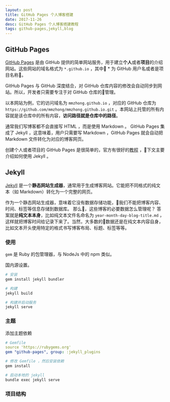 ```yaml
---
layout: post
title: GitHub Pages 个人博客搭建
date: 2017-11-26
desc: GitHub Pages 个人博客搭建教程
tags: github-pages,jekyll,blog
---
```


## GitHub Pages

[GitHub Pages](https://pages.github.com/) 是由 GitHub 提供的简单网站服务，用于建立**个人**或者**项目**的介绍网站。这些网站的域名格式为 `*.github.io` ，其中 * 为 GitHub 用户名或者是项目名称。

GitHub Pages 与 GitHub 深度结合，对 GitHub 仓库内容的修改会自动同步到网站。所以，开发者只需要专注于对 GitHub 仓库的管理。

以本网站为例，它的访问域名为 `mmzhong.github.io` ，对应的 GitHub 仓库为 `https://github.com/mmzhong/mmzhong.github.io.git` 。本网站上托管的所有内容就是该仓库中的所有内容，**访问路径就是仓库中的路径**。

通常我们写博客都不会直接写 HTML ，而是使用 Markdown 。
GitHub Pages 集成了 Jekyll ，这意味着，用户只需要写 Markdown ，GitHub Pages 就会自动把 Markdown 文件转化为对应的博客网页。

创建个人或者项目的 GitHub Pages 是很简单的，官方有很好的[教程](https://pages.github.com/) ，下文主要介绍如何使用 Jekyll 。

## Jekyll

[Jekyll](https://jekyllrb.com/) 是一个**静态网站生成器**，通常用于生成博客网站。它能把不同格式的纯文本（如 Markdown）转化为一个完整的网页。

作为一个静态网站生成器，意味着它没有数据存储功能，我们不能把博客内容、时间、标签等信息存储到数据库。
那么，这些博客的必要数据怎么管理呢？
答案就是**纯文本本身**，比如纯文本文件名命名为 `year-month-day-blog-title.md` ，这样就把博客时间给记录下来了。当然，大多数的数据还是在纯文本内容自身，比如文本开头使用特定的格式书写博客布局、标题、标签等等。

### 使用

`gem` 是 Ruby 的包管理器，与 NodeJs 中的 npm 类似。

国内源设置。

```bash
# 安装
gem install jekyll bundler

# 构建
jekyll build

# 构建并启动服务
jekyll serve
```

### 主题

添加主题依赖

```yml
# Gemfile
source 'https://rubygems.org'
gem "github-pages", group: :jekyll_plugins
```

```bash
# 修改 Gemfile ，然后安装依赖
gem install 

# 启动本地的 jekyll
bundle exec jekyll serve
```

### 项目结构

